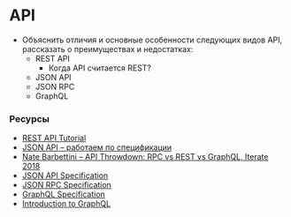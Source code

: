 # API

* Объяснить отличия и основные особенности следующих видов API, рассказать о преимуществах и недостатках:
  * REST API
    * Когда API считается REST?
  * JSON API
  * JSON RPC
  * GraphQL

### Ресурсы

* [REST API Tutorial](https://www.restapitutorial.com/)
* [JSON API – работаем по спецификации](https://habr.com/ru/companies/oleg-bunin/articles/433322/)
* [Nate Barbettini – API Throwdown: RPC vs REST vs GraphQL, Iterate 2018](https://www.youtube.com/watch?v=IvsANO0qZEg)
* [JSON API Specification](http://jsonapi.org/format/)
* [JSON RPC Specification](https://www.jsonrpc.org/specification)
* [GraphQL Specification](https://facebook.github.io/graphql/)
* [Introduction to GraphQL](https://graphql.org/learn/)
